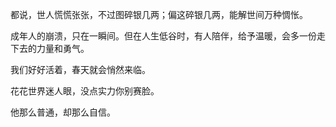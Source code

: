 都说，世人慌慌张张，不过图碎银几两；偏这碎银几两，能解世间万种惆怅。

成年人的崩溃，只在一瞬间。但在人生低谷时，有人陪伴，给予温暖，会多一份走下去的力量和勇气。

我们好好活着，春天就会悄然来临。

花花世界迷人眼，没点实力你别赛脸。

他那么普通，却那么自信。

